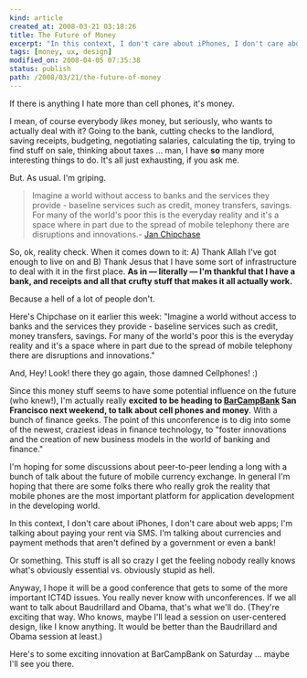 ```yaml
---
kind: article
created_at: 2008-03-21 03:18:26
title: The Future of Money
excerpt: "In this context, I don't care about iPhones, I don't care about web apps; I'm talking about paying your rent via SMS. I'm talking about currencies and payment methods that aren't defined by a government or even a bank! "
tags: [money, ux, design]
modified_on: 2008-04-05 07:35:38
status: publish 
path: /2008/03/21/the-future-of-money
---
```


If there is anything I hate more than cell phones, it's money. 

I mean, of course everybody *likes* money, but seriously, who wants to actually deal with it? Going to the bank, cutting checks to the landlord, saving receipts, budgeting, negotiating salaries, calculating the tip, trying to find stuff on sale, thinking about taxes ... man, I have <strong>so</strong> many more interesting things to do. It's all just exhausting, if you ask me.

But. As usual. I'm griping. 

<blockquote>Imagine a world without access to banks and the services they provide - baseline services such as credit, money transfers, savings. For many of the world's poor this is the everyday reality and it's a space where in part due to the spread of mobile telephony there are disruptions and innovations.<span class="attribution">- <a href="http://futureperfect.com">Jan Chipchase</a></span></blockquote>

So, ok, reality check. When it comes down to it: A) Thank Allah I've got enough to live on and B) Thank Jesus that I have some sort of infrastructure to deal with it in the first place. <strong>As in &mdash; literally &mdash; I'm thankful that I have a bank, and receipts and all that crufty stuff that makes it all actually work.</strong> 

Because a hell of a lot of people don't. 

Here's Chipchase on it earlier this week: "Imagine a world without access to banks and the services they provide - baseline services such as credit, money transfers, savings. For many of the world's poor this is the everyday reality and it's a space where in part due to the spread of mobile telephony there are disruptions and innovations."

And, Hey! Look! there they go again, those damned Cellphones! :)

Since this money stuff seems to have some potential influence on the future (who knew!), I'm actually really <strong>excited to be heading to <a href="http://barcamp.org/BarCampBankSF">BarCampBank</a> San Francisco next weekend, to talk about cell phones and money</strong>. With a bunch of finance geeks.  The point of this unconference is to dig into some of the newest, craziest ideas in finance technology, to "foster innovations and the creation of new business models in the world of banking and finance."

I'm hoping for some discussions about peer-to-peer lending a long with a bunch of talk about the future of mobile currency exchange. In general I'm hoping that there are some folks there who really grok the reality that mobile phones are the most important platform for application development in the developing world. 

In this context, I don't care about iPhones, I don't care about web apps; I'm talking about paying your rent via SMS. I'm talking about currencies and payment methods that aren't defined by a government or even a bank! 

Or something. This stuff is all so crazy I get the feeling nobody really knows what's obviously essential vs. obviously stupid as hell.  

Anyway, I hope it will be a good conference that gets to some of the more important ICT4D issues. You really never know with unconferences. If we all want to talk about Baudrillard and Obama, that's what we'll do. (They're exciting that way. Who knows, maybe I'll lead a session on user-centered design, like I know anything. It would be better than the Baudrillard and Obama session at least.)

Here's to some exciting innovation at BarCampBank on Saturday ... maybe I'll see you there.